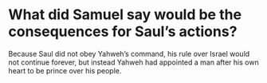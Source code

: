# What did Samuel say would be the consequences for Saul’s actions?

Because Saul did not obey Yahweh’s command, his rule over Israel would not continue forever, but instead Yahweh had appointed a man after his own heart to be prince over his people.

